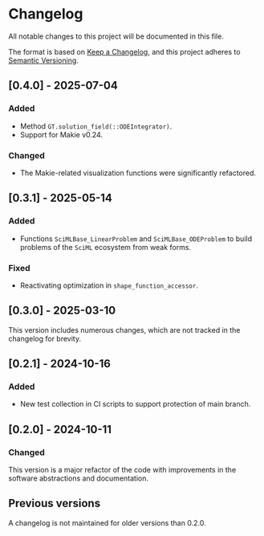 # Changelog

All notable changes to this project will be documented in this file.

The format is based on [Keep a Changelog](https://keepachangelog.com/en/1.0.0/),
and this project adheres to [Semantic Versioning](https://semver.org/spec/v2.0.0.html).

## [0.4.0] - 2025-07-04

### Added

- Method `GT.solution_field(::ODEIntegrator)`.
- Support for Makie v0.24.

### Changed

- The Makie-related visualization functions were significantly refactored.

## [0.3.1] - 2025-05-14

### Added

- Functions `SciMLBase_LinearProblem` and `SciMLBase_ODEProblem` to build problems of the `SciML` ecosystem from weak forms.

### Fixed

- Reactivating optimization in `shape_function_accessor`.

## [0.3.0] - 2025-03-10

This version includes numerous changes, which are not tracked in the changelog for brevity.

## [0.2.1] - 2024-10-16

### Added

- New test collection in CI scripts to support protection of main branch.

## [0.2.0] - 2024-10-11

### Changed

This version is a major refactor of the code with improvements in the software abstractions and documentation.

## Previous versions

A changelog is not maintained for older versions than 0.2.0.

